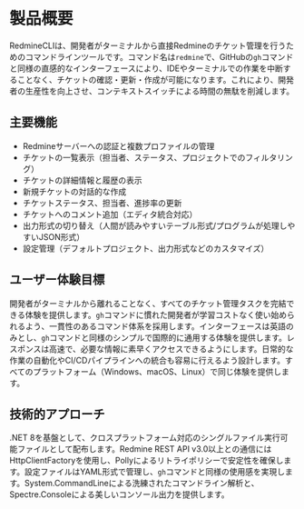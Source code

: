 # 製品概要

RedmineCLIは、開発者がターミナルから直接Redmineのチケット管理を行うためのコマンドラインツールです。コマンド名は`redmine`で、GitHubの`gh`コマンドと同様の直感的なインターフェースにより、IDEやターミナルでの作業を中断することなく、チケットの確認・更新・作成が可能になります。これにより、開発者の生産性を向上させ、コンテキストスイッチによる時間の無駄を削減します。

## 主要機能

- Redmineサーバーへの認証と複数プロファイルの管理
- チケットの一覧表示（担当者、ステータス、プロジェクトでのフィルタリング）
- チケットの詳細情報と履歴の表示
- 新規チケットの対話的な作成
- チケットステータス、担当者、進捗率の更新
- チケットへのコメント追加（エディタ統合対応）
- 出力形式の切り替え（人間が読みやすいテーブル形式/プログラムが処理しやすいJSON形式）
- 設定管理（デフォルトプロジェクト、出力形式などのカスタマイズ）

## ユーザー体験目標

開発者がターミナルから離れることなく、すべてのチケット管理タスクを完結できる体験を提供します。`gh`コマンドに慣れた開発者が学習コストなく使い始められるよう、一貫性のあるコマンド体系を採用します。インターフェースは英語のみとし、`gh`コマンドと同様のシンプルで国際的に通用する体験を提供します。レスポンスは高速で、必要な情報に素早くアクセスできるようにします。日常的な作業の自動化やCI/CDパイプラインへの統合も容易に行えるよう設計します。すべてのプラットフォーム（Windows、macOS、Linux）で同じ体験を提供します。

## 技術的アプローチ

.NET 8を基盤として、クロスプラットフォーム対応のシングルファイル実行可能ファイルとして配布します。Redmine REST API v3.0以上との通信にはHttpClientFactoryを使用し、Pollyによるリトライポリシーで安定性を確保します。設定ファイルはYAML形式で管理し、`gh`コマンドと同様の使用感を実現します。System.CommandLineによる洗練されたコマンドライン解析と、Spectre.Consoleによる美しいコンソール出力を提供します。